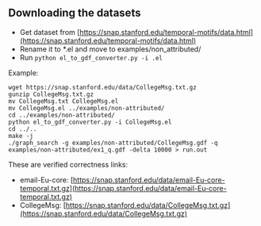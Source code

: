 ## Downloading the datasets

- Get dataset from [https://snap.stanford.edu/temporal-motifs/data.html](https://snap.stanford.edu/temporal-motifs/data.html)
- Rename it to *.el and move to examples/non_attributed/
- Run `python el_to_gdf_converter.py -i .el`


Example: 
```
wget https://snap.stanford.edu/data/CollegeMsg.txt.gz
gunzip CollegeMsg.txt.gz
mv CollegeMsg.txt CollegeMsg.el
mv CollegeMsg.el ../examples/non-attributed/
cd ../examples/non-attributed/
python el_to_gdf_converter.py -i CollegeMsg.el
cd ../..
make -j
./graph_search -g examples/non-attributed/CollegeMsg.gdf -q examples/non-attributed/ex1_q.gdf -delta 10000 > run.out
```


These are verified correctness links: 

- email-Eu-core: [https://snap.stanford.edu/data/email-Eu-core-temporal.txt.gz](https://snap.stanford.edu/data/email-Eu-core-temporal.txt.gz)
- CollegeMsg: [https://snap.stanford.edu/data/CollegeMsg.txt.gz](https://snap.stanford.edu/data/CollegeMsg.txt.gz)